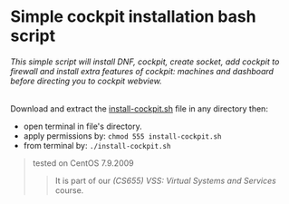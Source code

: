 # Simple cockpit installation bash script

###### This simple script will install DNF, cockpit, create socket, add cockpit to firewall and install extra features of cockpit: machines and dashboard before directing you to cockpit webview. 

Download and extract the [install-cockpit.sh](/install-cockpit.sh) file in any directory then:
- open terminal in file's directory.
- apply permissions by: ``` chmod 555 install-cockpit.sh ```
- from terminal by: ``` ./install-cockpit.sh ```

> tested on CentOS 7.9.2009
>> It is part of our *(CS655) VSS: Virtual Systems and Services* course. 
